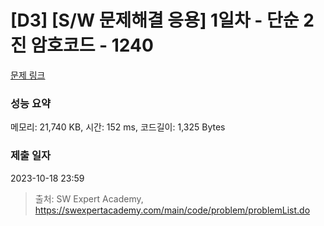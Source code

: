# [D3] [S/W 문제해결 응용] 1일차 - 단순 2진 암호코드 - 1240 

[문제 링크](https://swexpertacademy.com/main/code/problem/problemDetail.do?contestProbId=AV15FZuqAL4CFAYD) 

### 성능 요약

메모리: 21,740 KB, 시간: 152 ms, 코드길이: 1,325 Bytes

### 제출 일자

2023-10-18 23:59



> 출처: SW Expert Academy, https://swexpertacademy.com/main/code/problem/problemList.do